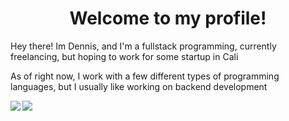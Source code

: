 <h1 align="center">Welcome to my profile!</h1>
 <p>Hey there! Im Dennis, and I'm a fullstack programming, currently freelancing, but hoping to work for some startup in Cali</p>
 <p>As of right now, I work with a few different types of programming languages, but I usually like working on backend development</p>
 
<img align="left" src="https://github-readme-stats.vercel.app/api?username=ByteLock&bg_color=225,FF1B6B,45CAFF&theme=react">
<img src="https://github-readme-streak-stats.herokuapp.com/?user=ByteLock&theme=tokyonight">
 
